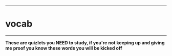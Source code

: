 -----------------------------------------------------------------------------------------------------------------------------------

# vocab

-----------------------------------------------------------------------------------------------------------------------------------

**These are quizlets you NEED to study, if you're not keeping up and giving me proof you know these words you will be kicked off**
